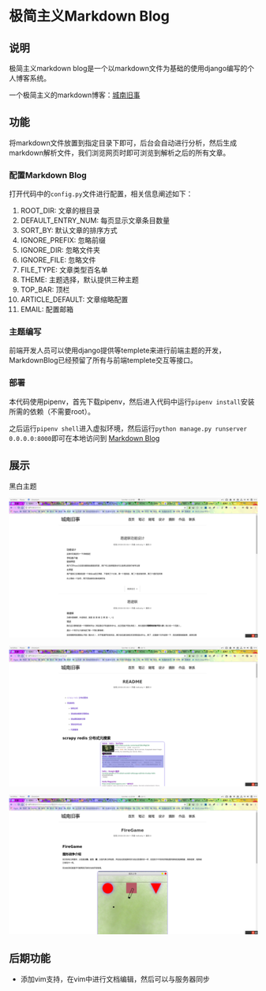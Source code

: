 # 极简主义Markdown Blog

## 说明

极简主义markdown blog是一个以markdown文件为基础的使用django编写的个人博客系统。

一个极简主义的markdown博客：[城南旧事](http://www.chengnanjiushi.site)

## 功能

将markdown文件放置到指定目录下即可，后台会自动进行分析，然后生成markdown解析文件，我们浏览网页时即可浏览到解析之后的所有文章。

### 配置Markdown Blog

打开代码中的```config.py```文件进行配置，相关信息阐述如下：

1. ROOT_DIR: 文章的根目录
2. DEFAULT_ENTRY_NUM: 每页显示文章条目数量
3. SORT_BY: 默认文章的排序方式
4. IGNORE_PREFIX: 忽略前缀
5. IGNORE_DIR: 忽略文件夹
6. IGNORE_FILE: 忽略文件
7. FILE_TYPE: 文章类型百名单
8. THEME: 主题选择，默认提供三种主题
9. TOP_BAR: 顶栏
10. ARTICLE_DEFAULT: 文章缩略配置
11. EMAIL: 配置邮箱

### 主题编写

前端开发人员可以使用django提供等templete来进行前端主题的开发，MarkdownBlog已经预留了所有与前端templete交互等接口。

### 部署

本代码使用pipenv，首先下载pipenv，然后进入代码中运行```pipenv install```安装所需的依赖（不需要root）。

之后运行```pipenv shell```进入虚拟环境，然后运行```python manage.py runserver 0.0.0.0:8000```即可在本地访问到  [Markdown Blog][1]

[1]: http://localhost:8000 "Markdown Blog"



## 展示

黑白主题

![main](./imgs/main.png)

![read2](./imgs/read2.png)

![read](./imgs/read.png)



## 后期功能

- 添加vim支持，在vim中进行文档编辑，然后可以与服务器同步